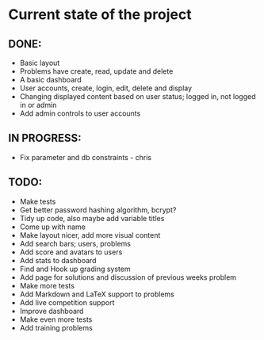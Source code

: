 # Current state of the project

## DONE:
* Basic layout
* Problems have create, read, update and delete
* A basic dashboard
* User accounts, create, login, edit, delete and display
* Changing displayed content based on user status; logged in, not logged in or admin
* Add admin controls to user accounts

## IN PROGRESS:
* Fix parameter and db constraints - chris

## TODO:
* Make tests
* Get better password hashing algorithm, bcrypt?
* Tidy up code, also maybe add variable titles
* Come up with name
* Make layout nicer, add more visual content
* Add search bars; users, problems
* Add score and avatars to users
* Add stats to dashboard
* Find and Hook up grading system
* Add page for solutions and discussion of previous weeks problem
* Make more tests
* Add Markdown and LaTeX support to problems
* Add live competition support
* Improve dashboard
* Make even more tests
* Add training problems